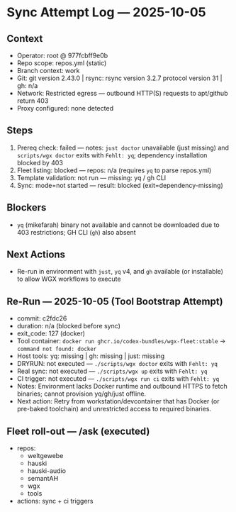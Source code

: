 # Sync Attempt Log — 2025-10-05

## Context
- Operator: root @ 977fcbff9e0b
- Repo scope: repos.yml (static)
- Branch context: work
- Git: git version 2.43.0 | rsync: rsync  version 3.2.7  protocol version 31 | gh: n/a
- Network: Restricted egress — outbound HTTP(S) requests to apt/github return 403
- Proxy configured: none detected

## Steps
1. Prereq check: failed — notes: `just doctor` unavailable (just missing) and `scripts/wgx doctor` exits with `Fehlt: yq`; dependency installation blocked by 403
2. Fleet listing: blocked — repos: n/a (requires `yq` to parse repos.yml)
3. Template validation: not run — missing: yq / gh CLI
4. Sync: mode=not started — result: blocked (exit=dependency-missing)

## Blockers
- `yq` (mikefarah) binary not available and cannot be downloaded due to 403 restrictions; GH CLI (`gh`) also absent

## Next Actions
- Re-run in environment with `just`, `yq` v4, and `gh` available (or installable) to allow WGX workflows to execute

## Re-Run — 2025-10-05 (Tool Bootstrap Attempt)
- commit: c2fdc26
- duration: n/a (blocked before sync)
- exit_code: 127 (docker)
- Tool container: `docker run ghcr.io/codex-bundles/wgx-fleet:stable` → `command not found: docker`
- Host tools: yq: missing | gh: missing | just: missing
- DRYRUN: not executed — `./scripts/wgx doctor` exits with `Fehlt: yq`
- Real sync: not executed — `./scripts/wgx up` exits with `Fehlt: yq`
- CI trigger: not executed — `./scripts/wgx run ci` exits with `Fehlt: yq`
- Notes: Environment lacks Docker runtime and outbound HTTPS to fetch binaries; cannot provision yq/gh/just offline.
- Next action: Retry from workstation/devcontainer that has Docker (or pre-baked toolchain) and unrestricted access to required binaries.

## Fleet roll-out — /ask (executed)
- repos:
  - weltgewebe
  - hauski
  - hauski-audio
  - semantAH
  - wgx
  - tools
- actions: sync + ci triggers

